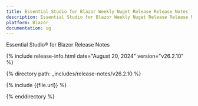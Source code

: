```yaml
---
title: Essential Studio for Blazor Weekly Nuget Release Release Notes  
description: Essential Studio for Blazor Weekly Nuget Release Release Notes  
platform: Blazor
documentation: ug
---
```


Essential Studio&reg; for Blazor  Release Notes  

{% include release-info.html date="August 20, 2024"  version="v26.2.10" %}

{% directory path: _includes/release-notes/v26.2.10 %}

{% include {{file.url}} %}

{% enddirectory %}